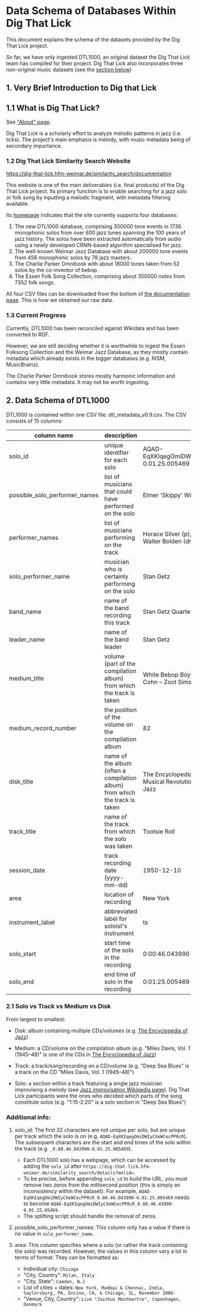 # Data Schema of Databases Within Dig That Lick

This document explains the schema of the datasets provided by the Dig That Lick project.

So far, we have only ingested DTL1000, an original dataset the Dig That Lick team has compiled for their project. Dig That Lick also incorporates three non-original music datasets (see the [section below](#12-dig-that-lick-similarity-search-website))


## 1. Very Brief Introduction to Dig that Lick

## 1.1 What is Dig That Lick?

See ["About" page](https://dig-that-lick.eecs.qmul.ac.uk/Dig%20That%20Lick_About.html).

Dig That Lick is a scholarly effort to analyze melodic patterns in jazz (i.e. licks). The project's main emphasis is melody, with music metadata being of secondary importance.

### 1.2 Dig That Lick Similarity Search Website

https://dig-that-lick.hfm-weimar.de/similarity_search/documentation

This website is one of the main deliverables (i.e. final products) of the Dig That Lick project. Its primary function is to enable searching for a jazz solo or folk song by inputting a melodic fragment, with metadata filtering available. 

Its [homepage](https://dig-that-lick.eecs.qmul.ac.uk/index.html) indicates that the site currently supports four databases:

1. The new DTL1000 database, comprising 300000 tone events in 1736 monophonic solos from over 600 jazz tunes spanning the 100 years of jazz history. The solos have been extracted automatically from audio using a newly developed CRNN-based algorithm specialised for jazz.
2. The well-known Weimar Jazz Database with about 200000 tone events from 456 monophonic solos by 78 jazz masters.
3. The Charlie Parker Omnibook with about 18000 tones taken from 52 solos by the co-inventor of bebop.
4. The Essen Folk Song Collection, comprising about 350000 notes from 7352 folk songs.

All four CSV files can be downloaded from the bottom of [the documentation page](https://dig-that-lick.hfm-weimar.de/similarity_search/documentation). This is how we obtained our raw data.

### 1.3 Current Progress

Currently, DTL1000 has been reconciled against Wikidata and has been converted to RDF.

However, we are still deciding whether it is worthwhile to ingest the Essen Folksong Collection and the Weimar Jazz Database, as they mostly contain metadata which already exists in the bigger databases (e.g. RISM, MusicBrainz).

The Charlie Parker Omnibook stores mostly harmonic information and contains very little metadata. It may not be worth ingesting.

## 2. Data Schema of DTL1000

DTL1000 is contained within one CSV file: dtl_metadata_v0.9.csv. The CSV consists of 15 columns:

| column name                   | description                                                                 | example                                                                                                      |
| ----------------------------- | --------------------------------------------------------------------------- | ------------------------------------------------------------------------------------------------------------ |
| solo_id                       | unique identifier for each solo                                             | AQAD-EqXKIqegOmiDWIyCXeWCecPP0cR_0.00.46.043990-0.01.25.005469                                               |
| possible_solo_performer_names | list of musicians that could have performed on the solo                     | Elmer 'Skippy' Williams, Wayman Carver                                                                       |
| performer_names               | list of musicians performing on the track                                   | Horace Silver (p), Joe Calloway (b), Stan Getz (ts), Walter Bolden (dr)                                      |
| solo_performer_name           | musician who is certainly performing on the solo                            | Stan Getz                                                                                                    |
| band_name                     | name of the band recording this track                                       | Stan Getz Quartet                                                                                            |
| leader_name                   | name of the band leader                                                     | Stan Getz                                                                                                    |
| medium_title                  | volume (part of the compilation album) from which the track is taken        | White Bebop Boys Vol. 6 (1949-50) Terry Gibbs - Al Cohn – Zoot Sims - George Wallington - Stan Getz          |
| medium_record_number          | the position of the volume on the compilation album                         | 82                                                                                                           |
| disk_title                    | name of the album (often a compilation album) from which the track is taken | The Encyclopedia of Jazz, Part 4: Bebop Story - A Musical Revolution That Radically Changed the Road of Jazz |
| track_title                   | name of the track from which the solo was taken                             | Tootsie Roll                                                                                                 |
| session_date                  | track recording date (yyyy-mm-dd)                                           | 1950-12-10                                                                                                   |
| area                          | location of recording                                                       | New York                                                                                                     |
| instrument_label              | abbreviated label for soloist's instrument                                  | ts                                                                                                           |
| solo_start                    | start time of the solo in the recording                                     | 0:00:46.043990                                                                                               |
| solo_end                      | end time of solo in the recording                                           | 0:01:25.005469                                                                                               |

### 2.1 Solo vs Track vs Medium vs Disk

From largest to smallest:

- Disk: album containing multiple CDs/volumes (e.g. [The Encyclopedia of Jazz](https://musicbrainz.org/release/2afeb957-bee2-4a92-85ba-943a542437db/disc/78))

- Medium: a CD/volume on the compilation album (e.g. "Miles Davis, Vol. 1 (1945–48)" is one of the CDs in [The Encyclopedia of Jazz](https://musicbrainz.org/release/2afeb957-bee2-4a92-85ba-943a542437db/disc/78))

- Track: a track/song/recording on a CD/volume (e.g. "Deep Sea Blues" is a track on the CD "Miles Davis, Vol. 1 (1945–48)")

- Solo: a section within a track featuring a single jazz musician improvising a melody (see [Jazz improvisation Wikipedia page](https://en.wikipedia.org/wiki/Jazz_improvisation)). Dig That Lick participants were the ones who decided which parts of the song constitute solos (e.g. "1:15-2:20" is a solo section in "Deep Sea Blues")

### Additional info:

1. solo_id:
   The first 32 characters are not unique per solo, but are unique per track which the solo is on (e.g. `AQAD-EqXKIqegOmiDWIyCXeWCecPP0cR`). The subsequent characters are the start and end times of the solo within the track (e.g. `_0.00.46.043990-0.01.25.005469`).

   - Each DTL1000 solo has a webpage, which can be accessed by adding the `solo_id` after `https://dig-that-lick.hfm-weimar.de/similarity_search/details?melid=`.
   - To be precise, before appending `solo_id` to build the URL, you must remove two zeros from the millisecond position (this is simply an inconsistency within the dataset). For example, `AQAD-EqXKIqegOmiDWIyCXeWCecPP0cR_0.00.46.043990-0.01.25.005469` needs to become `AQAD-EqXKIqegOmiDWIyCXeWCecPP0cR_0.00.46.43990-0.01.25.05469`.
   - The splitting script should handle the removal of zeros.

2. possible_solo_performer_names:
   This column only has a value if there is no value in `solo_performer_name`.

3. area:
   This column specifies where a solo (or rather the track containing the solo) was recorded. However, the values in this column vary a lot in terms of format. They can be formatted as:

   - Individual city: `Chicago`
   - "City, Country": `Milan, Italy`
   - "City, State": `Camden, N.J`
   - List of cities + dates: `New York, Mumbai & Chennai, India, Saylorsburg, PA, Encino, CA, & Chicago, IL, November 2006-`
   - "Venue, City, Country": `Live "Jazzhus Montmartre", Copenhagen, Denmark`
